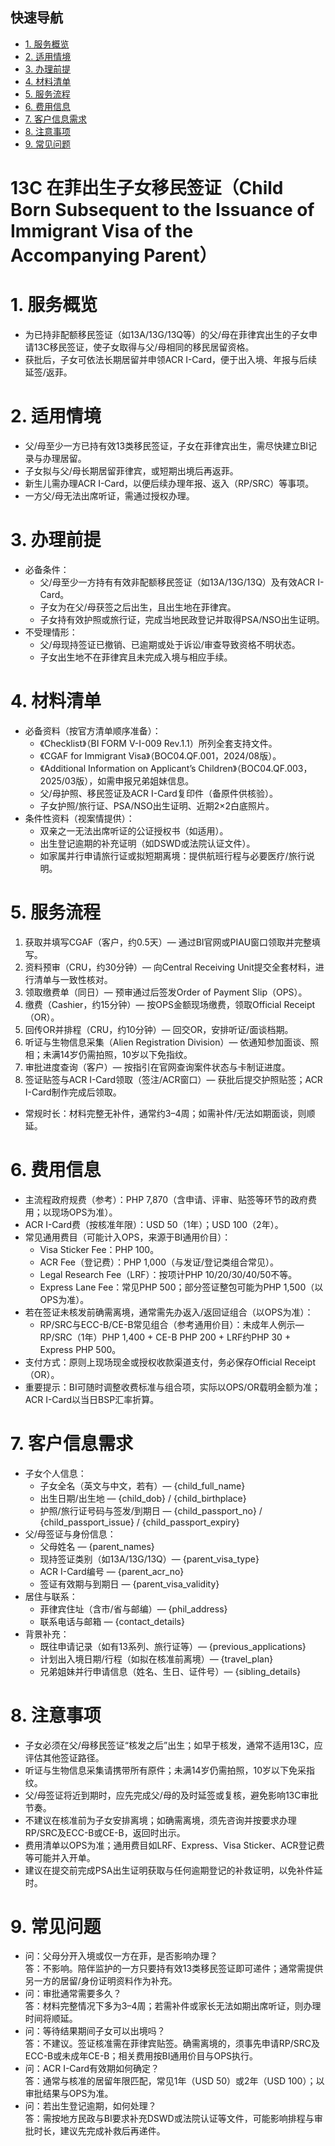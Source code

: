 ## 快速导航
- [1. 服务概览](#1-服务概览)
- [2. 适用情境](#2-适用情境)
- [3. 办理前提](#3-办理前提)
- [4. 材料清单](#4-材料清单)
- [5. 服务流程](#5-服务流程)
- [6. 费用信息](#6-费用信息)
- [7. 客户信息需求](#7-客户信息需求)
- [8. 注意事项](#8-注意事项)
- [9. 常见问题](#9-常见问题)

# 13C 在菲出生子女移民签证（Child Born Subsequent to the Issuance of Immigrant Visa of the Accompanying Parent）

# 1. 服务概览
- 为已持非配额移民签证（如13A/13G/13Q等）的父/母在菲律宾出生的子女申请13C移民签证，使子女取得与父/母相同的移民居留资格。
- 获批后，子女可依法长期居留并申领ACR I-Card，便于出入境、年报与后续延签/返菲。

# 2. 适用情境
- 父/母至少一方已持有效13类移民签证，子女在菲律宾出生，需尽快建立BI记录与办理居留。
- 子女拟与父/母长期居留菲律宾，或短期出境后再返菲。
- 新生儿需办理ACR I-Card，以便后续办理年报、返入（RP/SRC）等事项。
- 一方父/母无法出席听证，需通过授权办理。

# 3. 办理前提
- 必备条件：
  - 父/母至少一方持有有效非配额移民签证（如13A/13G/13Q）及有效ACR I-Card。
  - 子女为在父/母获签之后出生，且出生地在菲律宾。
  - 子女持有效护照或旅行证，完成当地民政登记并取得PSA/NSO出生证明。
- 不受理情形：
  - 父/母现持签证已撤销、已逾期或处于诉讼/审查导致资格不明状态。
  - 子女出生地不在菲律宾且未完成入境与相应手续。

# 4. 材料清单
- 必备资料（按官方清单顺序准备）：
  - 《Checklist》（BI FORM V-I-009 Rev.1.1）所列全套支持文件。
  - 《CGAF for Immigrant Visa》（BOC04.QF.001，2024/08版）。
  - 《Additional Information on Applicant’s Children》（BOC04.QF.003，2025/03版），如需申报兄弟姐妹信息。
  - 父/母护照、移民签证及ACR I-Card复印件（备原件供核验）。
  - 子女护照/旅行证、PSA/NSO出生证明、近期2×2白底照片。
- 条件性资料（视案情提供）：
  - 双亲之一无法出席听证的公证授权书（如适用）。
  - 出生登记逾期的补充证明（如DSWD或法院认证文件）。
  - 如家属并行申请旅行证或拟短期离境：提供航班行程与必要医疗/旅行说明。

# 5. 服务流程
1. 获取并填写CGAF（客户，约0.5天）— 通过BI官网或PIAU窗口领取并完整填写。
2. 资料预审（CRU，约30分钟）— 向Central Receiving Unit提交全套材料，进行清单与一致性核对。
3. 领取缴费单（同日）— 预审通过后签发Order of Payment Slip（OPS）。
4. 缴费（Cashier，约15分钟）— 按OPS金额现场缴费，领取Official Receipt（OR）。
5. 回传OR并排程（CRU，约10分钟）— 回交OR，安排听证/面谈档期。
6. 听证与生物信息采集（Alien Registration Division）— 依通知参加面谈、照相；未满14岁仍需拍照，10岁以下免指纹。
7. 审批进度查询（客户）— 按指引在官网查询案件状态与卡制证进度。
8. 签证贴签与ACR I-Card领取（签注/ACR窗口）— 获批后提交护照贴签；ACR I-Card制作完成后领取。
- 常规时长：材料完整无补件，通常约3–4周；如需补件/无法如期面谈，则顺延。

# 6. 费用信息
- 主流程政府规费（参考）：PHP 7,870（含申请、评审、贴签等环节的政府费用；以现场OPS为准）。
- ACR I-Card费（按核准年限）：USD 50（1年）；USD 100（2年）。
- 常见通用费目（可能计入OPS，来源于BI通用价目）：
  - Visa Sticker Fee：PHP 100。
  - ACR Fee（登记费）：PHP 1,000（与发证/登记类组合常见）。
  - Legal Research Fee（LRF）：按项计PHP 10/20/30/40/50不等。
  - Express Lane Fee：常见PHP 500；部分签证整包可能为PHP 1,500（以OPS为准）。
- 若在签证未核发前确需离境，通常需先办返入/返回证组合（以OPS为准）：
  - RP/SRC与ECC-B/CE-B常见组合（参考通用价目）：未成年人例示—RP/SRC（1年）PHP 1,400 + CE-B PHP 200 + LRF约PHP 30 + Express PHP 500。
- 支付方式：原则上现场现金或授权收款渠道支付，务必保存Official Receipt（OR）。
- 重要提示：BI可随时调整收费标准与组合项，实际以OPS/OR载明金额为准；ACR I-Card以当日BSP汇率折算。

# 7. 客户信息需求
- 子女个人信息：
  - 子女全名（英文与中文，若有）— {child_full_name}
  - 出生日期/出生地 — {child_dob} / {child_birthplace}
  - 护照/旅行证号码与签发/到期日 — {child_passport_no} / {child_passport_issue} / {child_passport_expiry}
- 父/母签证与身份信息：
  - 父母姓名 — {parent_names}
  - 现持签证类别（如13A/13G/13Q）— {parent_visa_type}
  - ACR I-Card编号 — {parent_acr_no}
  - 签证有效期与到期日 — {parent_visa_validity}
- 居住与联系：
  - 菲律宾住址（含市/省与邮编）— {phil_address}
  - 联系电话与邮箱 — {contact_details}
- 背景补充：
  - 既往申请记录（如有13系列、旅行证等）— {previous_applications}
  - 计划出入境日期/行程（如拟在核准前离境）— {travel_plan}
  - 兄弟姐妹并行申请信息（姓名、生日、证件号）— {sibling_details}

# 8. 注意事项
- 子女必须在父/母移民签证“核发之后”出生；如早于核发，通常不适用13C，应评估其他签证路径。
- 听证与生物信息采集请携带所有原件；未满14岁仍需拍照，10岁以下免采指纹。
- 父/母签证将近到期时，应先完成父/母的及时延签或复核，避免影响13C审批节奏。
- 不建议在核准前为子女安排离境；如确需离境，须先咨询并按要求办理RP/SRC及ECC-B或CE-B，返回时出示。
- 费用清单以OPS为准；通用费目如LRF、Express、Visa Sticker、ACR登记费等可能并入开单。
- 建议在提交前完成PSA出生证明获取与任何逾期登记的补救证明，以免补件延时。

# 9. 常见问题
- 问：父母分开入境或仅一方在菲，是否影响办理？  
  答：不影响。陪伴监护的一方只要持有效13类移民签证即可递件；通常需提供另一方的居留/身份证明资料作为补充。
- 问：审批通常需要多久？  
  答：材料完整情况下多为3–4周；若需补件或家长无法如期出席听证，则办理时间将顺延。
- 问：等待结果期间子女可以出境吗？  
  答：不建议。签证核准需在菲律宾贴签。确需离境的，须事先申请RP/SRC及ECC-B或未成年CE-B；相关费用按BI通用价目与OPS执行。
- 问：ACR I-Card有效期如何确定？  
  答：通常与核准的居留年限匹配，常见1年（USD 50）或2年（USD 100）；以审批结果与OPS为准。
- 问：若出生登记逾期，如何处理？  
  答：需按地方民政与BI要求补充DSWD或法院认证等文件，可能影响排程与审批时长，建议先完成补救后再递件。